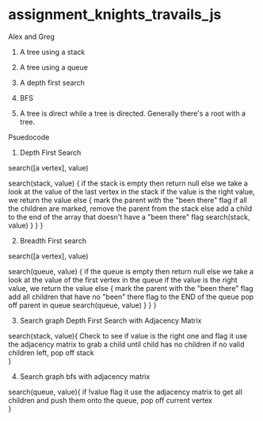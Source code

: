# assignment_knights_travails_js

Alex and Greg

1. A tree using a stack

2. A tree using a queue

3. A depth first search

4. BFS

5. A tree is direct while a tree is directed. Generally there's a root with a tree.

Psuedocode

1. Depth First Search

search([a vertex], value)

search(stack, value) {
  if the stack is empty then return null
  else we take a look at the value of the last vertex in the stack
    if the value is the right value, we return the value
    else  {
      mark the parent with the "been there" flag
      if all the children are marked, remove the parent from the stack
      else add a child to the end of the array that doesn't have a "been there" flag
      search(stack, value)
    }
  }
}

2. Breadth First search

search([a vertex], value)

search(queue, value) {
  if the queue is empty then return null
  else we take a look at the value of the first vertex in the queue
    if the value is the right value, we return the value
    else  {
      mark the parent with the "been there" flag
      add all children that have no "been" there flag to the END of the queue
      pop off parent in queue
      search(queue, value)
    }
  }
}

3. Search graph Depth First Search with Adjacency Matrix

search(stack, value){
  Check to see if value is the right one and flag it
  use the adjacency matrix to grab a child until child has no children
  if no valid children left, pop off stack    
}

4. Search graph bfs with adjacency matrix

search(queue, value){
  if !value flag it
  use the adjacency matrix to get all children and push them onto the queue, pop off current vertex  
}
